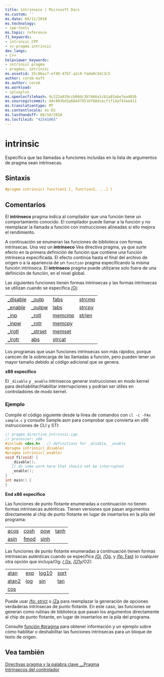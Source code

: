 ```yaml
---
title: intrínseco | Microsoft Docs
ms.custom: ''
ms.date: 04/11/2018
ms.technology:
- cpp-tools
ms.topic: reference
f1_keywords:
- intrinsic_CPP
- vc-pragma.intrinsic
dev_langs:
- C++
helpviewer_keywords:
- intrinsic pragma
- pragmas, intrinsic
ms.assetid: 25c86ac7-ef40-47b7-a2c0-fada9c5dc3c5
author: corob-msft
ms.author: corob
ms.workload:
- cplusplus
ms.openlocfilehash: 9c222a939ccb00dc3b7466a1cb1a83abe7ea4036
ms.sourcegitcommit: d4c803bd3a684d7951bf88dcecf1f14af43ae411
ms.translationtype: MT
ms.contentlocale: es-ES
ms.lasthandoff: 08/10/2018
ms.locfileid: "42541065"
---
```

# <a name="intrinsic"></a>intrinsic

Especifica que las llamadas a funciones incluidas en la lista de argumentos de pragma sean intrínsecas.

## <a name="syntax"></a>Sintaxis

```cpp
#pragma intrinsic( function1 [, function2, ...] )
```

## <a name="remarks"></a>Comentarios

El **intrínseco** pragma indica al compilador que una función tiene un comportamiento conocido.  El compilador puede llamar a la función y no reemplazar la llamada a función con instrucciones alineadas si ello mejora el rendimiento.

A continuación se enumeran las funciones de biblioteca con formas intrínsecas. Una vez un **intrínseco** Vea directiva pragma, ya que surte efecto en la primera definición de función que contiene una función intrínseca especificada. El efecto continúa hasta el final del archivo de origen o a la apariencia de un `function` pragma especificando la misma función intrínseca. El **intrínseco** pragma puede utilizarse solo fuera de una definición de función, en el nivel global.

Las siguientes funciones tienen formas intrínsecas y las formas intrínsecas se utilizan cuando se especifica [/Oi](../build/reference/oi-generate-intrinsic-functions.md):

|||||
|-|-|-|-|
|[_disable](../intrinsics/disable.md)|[_outp](../c-runtime-library/outp-outpw-outpd.md)|[fabs](../c-runtime-library/reference/fabs-fabsf-fabsl.md)|[strcmp](../c-runtime-library/reference/strcmp-wcscmp-mbscmp.md)|
|[_enable](../intrinsics/enable.md)|[_outpw](../c-runtime-library/outp-outpw-outpd.md)|[labs](../c-runtime-library/reference/abs-labs-llabs-abs64.md)|[strcpy](../c-runtime-library/reference/strcpy-wcscpy-mbscpy.md)|
|[_inp](../c-runtime-library/inp-inpw-inpd.md)|[_rotl](../c-runtime-library/reference/rotl-rotl64-rotr-rotr64.md)|[memcmp](../c-runtime-library/reference/memcmp-wmemcmp.md)|[strlen](../c-runtime-library/reference/strlen-wcslen-mbslen-mbslen-l-mbstrlen-mbstrlen-l.md)|
|[_inpw](../c-runtime-library/inp-inpw-inpd.md)|[_rotr](../c-runtime-library/reference/rotl-rotl64-rotr-rotr64.md)|[memcpy](../c-runtime-library/reference/memcpy-wmemcpy.md)||
|[_lrotl](../c-runtime-library/reference/lrotl-lrotr.md)|[_strset](../c-runtime-library/reference/strset-strset-l-wcsset-wcsset-l-mbsset-mbsset-l.md)|[memset](../c-runtime-library/reference/memset-wmemset.md)||
|[_lrotr](../c-runtime-library/reference/lrotl-lrotr.md)|[abs](../c-runtime-library/reference/abs-labs-llabs-abs64.md)|[strcat](../c-runtime-library/reference/strcat-wcscat-mbscat.md)||

Los programas que usan funciones intrínsecas son más rápidos, porque carecen de la sobrecarga de las llamadas a función, pero pueden tener un mayor tamaño debido al código adicional que se genera.

**x86 específico**

El `_disable` y `_enable` intrínsecos generar instrucciones en modo kernel para deshabilitar/Habilitar interrupciones y podrían ser útiles en controladores de modo kernel.

### <a name="example"></a>Ejemplo

Compile el código siguiente desde la línea de comandos con `cl -c -FAs sample.c` y consulte Sample.asm para comprobar que convierta en x86 instrucciones de CLI y STI:

```cpp
// pragma_directive_intrinsic.cpp
// processor: x86
#include <dos.h>   // definitions for _disable, _enable
#pragma intrinsic(_disable)
#pragma intrinsic(_enable)
void f1(void) {
   _disable();
   // do some work here that should not be interrupted
   _enable();
}
int main() {
}
```

**End x86 específico**

Las funciones de punto flotante enumeradas a continuación no tienen formas intrínsecas auténticas. Tienen versiones que pasan argumentos directamente al chip de punto flotante en lugar de insertarlos en la pila del programa:

|||||
|-|-|-|-|
|[acos](../c-runtime-library/reference/acos-acosf-acosl.md)|[cosh](../c-runtime-library/reference/cosh-coshf-coshl.md)|[pow](../c-runtime-library/reference/pow-powf-powl.md)|[tanh](../c-runtime-library/reference/tanh-tanhf-tanhl.md)|
|[asin](../c-runtime-library/reference/asin-asinf-asinl.md)|[fmod](../c-runtime-library/reference/fmod-fmodf.md)|[sinh](../c-runtime-library/reference/sinh-sinhf-sinhl.md)||

 Las funciones de punto flotante enumeradas a continuación tienen formas intrínsecas auténticas cuando se especifica [/Oi](../build/reference/oi-generate-intrinsic-functions.md), [/Og](../build/reference/og-global-optimizations.md), y [/fp: Fast](../build/reference/fp-specify-floating-point-behavior.md) (o cualquier otra opción que incluya/Og: [/ Ox](../build/reference/ox-full-optimization.md), [/O1](../build/reference/o1-o2-minimize-size-maximize-speed.md)y/O2):

|||||
|-|-|-|-|
|[atan](../c-runtime-library/reference/atan-atanf-atanl-atan2-atan2f-atan2l.md)|[exp](../c-runtime-library/reference/exp-expf.md)|[log10](../c-runtime-library/reference/log-logf-log10-log10f.md)|[sqrt](../c-runtime-library/reference/sqrt-sqrtf-sqrtl.md)|
|[atan2](../c-runtime-library/reference/atan-atanf-atanl-atan2-atan2f-atan2l.md)|[log](../c-runtime-library/reference/log-logf-log10-log10f.md)|[sin](../c-runtime-library/reference/sin-sinf-sinl.md)|[tan](../c-runtime-library/reference/tan-tanf-tanl.md)|
|[cos](../c-runtime-library/reference/cos-cosf-cosl.md)||||

Puede usar [/fp: strict](../build/reference/fp-specify-floating-point-behavior.md) o [/Za](../build/reference/za-ze-disable-language-extensions.md) para reemplazar la generación de opciones verdaderas intrínsecas de punto flotante. En este caso, las funciones se generan como rutinas de biblioteca que pasan los argumentos directamente al chip de punto flotante, en lugar de insertarlos en la pila del programa.

Consulte [función #pragma](../preprocessor/function-c-cpp.md) para obtener información y un ejemplo sobre cómo habilitar o deshabilitar las funciones intrínsecas para un bloque de texto de origen.

## <a name="see-also"></a>Vea también

[Directivas pragma y la palabra clave __Pragma](../preprocessor/pragma-directives-and-the-pragma-keyword.md)  
[Intrínsecos del controlador](../intrinsics/compiler-intrinsics.md)  